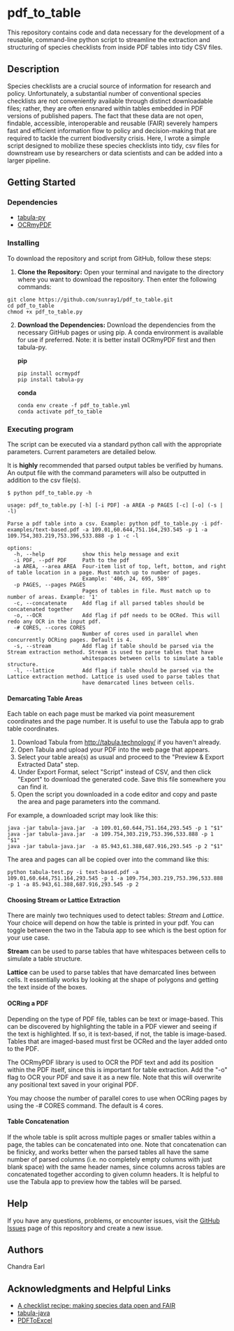 # pdf_to_table

This repository contains code and data necessary for the development of a reusable, command-line python script to streamline the extraction and structuring of species checklists from inside PDF tables into tidy CSV files.

## Description

Species checklists are a crucial source of information for research and policy. Unfortunately, a substantial number of conventional species checklists are not conveniently available through distinct downloadable files; rather, they are often ensnared within tables embedded in PDF versions of published papers. The fact that these data are not open, findable, accessible, interoperable and reusable (FAIR) severely hampers fast and efficient information flow to policy and decision-making that are required to tackle the current biodiversity crisis. Here, I wrote a simple script designed to mobilize these species checklists into tidy, csv files for downstream use by researchers or data scientists and can be added into a larger pipeline.
 

## Getting Started

### Dependencies

* [tabula-py](https://github.com/chezou/tabula-py)
* [OCRmyPDF](https://github.com/ocrmypdf/OCRmyPDF)

### Installing

To download the repository and script from GitHub, follow these steps:

1. **Clone the Repository:**
   Open your terminal and navigate to the directory where you want to download the repository. Then enter the following commands:
```
git clone https://github.com/sunray1/pdf_to_table.git
cd pdf_to_table
chmod +x pdf_to_table.py
```
2. **Download the Dependencies:**
	Download the dependencies from the necessary GitHub pages or using pip. A conda environment is available for use if preferred. Note: it is better install OCRmyPDF first and then tabula-py.
	
	**pip**

	```
	pip install ocrmypdf
	pip install tabula-py
	```
  
	**conda**
	```
	conda env create -f pdf_to_table.yml
	conda activate pdf_to_table
	```

### Executing program

The script can be executed via a standard python call with the appropriate parameters. Current parameters are detailed below.

It is **highly** recommended that parsed output tables be verified by humans. An output file with the command parameters will also be outputted in addition to the csv file(s).

```
$ python pdf_to_table.py -h

usage: pdf_to_table.py [-h] [-i PDF] -a AREA -p PAGES [-c] [-o] (-s | -l)

Parse a pdf table into a csv. Example: python pdf_to_table.py -i pdf-examples/text-based.pdf -a 109.01,60.644,751.164,293.545 -p 1 -a
109.754,303.219,753.396,533.888 -p 1 -c -l

options:
  -h, --help            show this help message and exit
  -i PDF, --pdf PDF     Path to the pdf
  -a AREA, --area AREA  Four-item list of top, left, bottom, and right of table location in a page. Must match up to number of pages.
                        Example: '406, 24, 695, 589'
  -p PAGES, --pages PAGES
                        Pages of tables in file. Must match up to number of areas. Example: '1'
  -c, --concatenate     Add flag if all parsed tables should be concatenated together
  -o, --OCR             Add flag if pdf needs to be OCRed. This will redo any OCR in the input pdf.
  -# CORES, --cores CORES
                        Number of cores used in parallel when concurrently OCRing pages. Default is 4.
  -s, --stream          Add flag if table should be parsed via the Stream extraction method. Stream is used to parse tables that have
                        whitespaces between cells to simulate a table structure.
  -l, --lattice         Add flag if table should be parsed via the Lattice extraction method. Lattice is used used to parse tables that
                        have demarcated lines between cells.
```

#### Demarcating Table Areas

Each table on each page must be marked via point measurement coordinates and the page number. It is useful to use the Tabula app to grab table coordinates.

1. Download Tabula from http://tabula.technology/ if you haven't already.
2. Open Tabula and upload your PDF into the web page that appears.
3. Select your table area(s) as usual and proceed to the "Preview & Export Extracted Data" step.
4. Under Export Format, select "Script" instead of CSV, and then click "Export" to download the generated code. Save this file somewhere you can find it.
5. Open the script you downloaded in a code editor and copy and paste the area and page parameters into the command.

For example, a downloaded script may look like this:
```
java -jar tabula-java.jar  -a 109.01,60.644,751.164,293.545 -p 1 "$1" 
java -jar tabula-java.jar  -a 109.754,303.219,753.396,533.888 -p 1 "$1" 
java -jar tabula-java.jar  -a 85.943,61.388,687.916,293.545 -p 2 "$1" 
```

The area and pages can all be copied over into the command like this:
```
python tabula-test.py -i text-based.pdf -a 109.01,60.644,751.164,293.545 -p 1 -a 109.754,303.219,753.396,533.888 -p 1 -a 85.943,61.388,687.916,293.545 -p 2
```
#### Choosing Stream or Lattice Extraction

There are mainly two techniques used to detect tables: *Stream* and *Lattice*. Your choice will depend on how the table is printed in your pdf. You can toggle between the two in the Tabula app to see which is the best option for your use case.

**Stream** can be used to parse tables that have whitespaces between cells to simulate a table structure. 

**Lattice** can be used to parse tables that have demarcated lines between cells. It essentially works by looking at the shape of polygons and getting the text inside of the boxes.

#### OCRing a PDF

Depending on the type of PDF file, tables can be text or image-based. This can be discovered by highlighting the table in a PDF viewer and seeing if the text is highlighted. If so, it is text-based, if not, the table is image-based. Tables that are imaged-based must first be OCRed and the layer added onto to the PDF.

The OCRmyPDF library is used to OCR the PDF text and add its position within the PDF itself, since this is important for table extraction. Add the "-o" flag to OCR your PDF and save it as a new file. Note that this will overwrite any positional text saved in your original PDF.

You may choose the number of parallel cores to use when OCRing pages by using the -# CORES command. The default is 4 cores.

#### Table Concatenation
If the whole table is split across multiple pages or smaller tables within a page, the tables can be concatenated into one. Note that concatenation can be finicky, and works better when the parsed tables all have the same number of parsed columns (i.e. no completely empty columns with just blank space) with the same header names, since columns across tables are concatenated together according to given column headers. It is helpful to use the Tabula app to preview how the tables will be parsed.

## Help

If you have any questions, problems, or encounter issues, visit the [GitHub Issues](https://github.com/sunray1/pdf_to_table/issues) page of this repository and create a new issue.

## Authors

Chandra Earl  

## Acknowledgments and Helpful Links

* [A checklist recipe: making species data open and FAIR](https://doi.org/10.1093/database/baaa084)
* [tabula-java](https://github.com/tabulapdf/tabula-java)
* [PDFToExcel](https://tomassetti.me/how-to-convert-a-pdf-to-excel/)